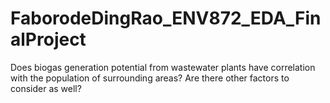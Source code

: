 # FaborodeDingRao_ENV872_EDA_FinalProject
Does biogas generation potential from wastewater plants have correlation with the population of surrounding areas? Are there other factors to consider as well?
